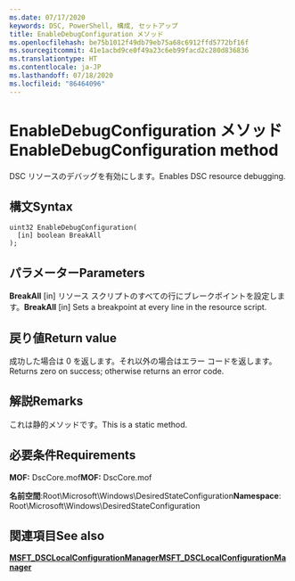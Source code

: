 ```yaml
---
ms.date: 07/17/2020
keywords: DSC, PowerShell, 構成, セットアップ
title: EnableDebugConfiguration メソッド
ms.openlocfilehash: be75b1012f49db79eb75a68c6912ffd5772bf16f
ms.sourcegitcommit: 41e1acbd9ce0f49a23c6eb99facd2c280d836836
ms.translationtype: HT
ms.contentlocale: ja-JP
ms.lasthandoff: 07/18/2020
ms.locfileid: "86464096"
---
```

# <a name="enabledebugconfiguration-method"></a><span data-ttu-id="a1eca-103">EnableDebugConfiguration メソッド</span><span class="sxs-lookup"><span data-stu-id="a1eca-103">EnableDebugConfiguration method</span></span>

<span data-ttu-id="a1eca-104">DSC リソースのデバッグを有効にします。</span><span class="sxs-lookup"><span data-stu-id="a1eca-104">Enables DSC resource debugging.</span></span>

## <a name="syntax"></a><span data-ttu-id="a1eca-105">構文</span><span class="sxs-lookup"><span data-stu-id="a1eca-105">Syntax</span></span>

```mof
uint32 EnableDebugConfiguration(
  [in] boolean BreakAll
);
```

## <a name="parameters"></a><span data-ttu-id="a1eca-106">パラメーター</span><span class="sxs-lookup"><span data-stu-id="a1eca-106">Parameters</span></span>

<span data-ttu-id="a1eca-107">**BreakAll** \[in\] リソース スクリプトのすべての行にブレークポイントを設定します。</span><span class="sxs-lookup"><span data-stu-id="a1eca-107">**BreakAll** \[in\] Sets a breakpoint at every line in the resource script.</span></span>

## <a name="return-value"></a><span data-ttu-id="a1eca-108">戻り値</span><span class="sxs-lookup"><span data-stu-id="a1eca-108">Return value</span></span>

<span data-ttu-id="a1eca-109">成功した場合は 0 を返します。それ以外の場合はエラー コードを返します。</span><span class="sxs-lookup"><span data-stu-id="a1eca-109">Returns zero on success; otherwise returns an error code.</span></span>

## <a name="remarks"></a><span data-ttu-id="a1eca-110">解説</span><span class="sxs-lookup"><span data-stu-id="a1eca-110">Remarks</span></span>

<span data-ttu-id="a1eca-111">これは静的メソッドです。</span><span class="sxs-lookup"><span data-stu-id="a1eca-111">This is a static method.</span></span>

## <a name="requirements"></a><span data-ttu-id="a1eca-112">必要条件</span><span class="sxs-lookup"><span data-stu-id="a1eca-112">Requirements</span></span>

<span data-ttu-id="a1eca-113">**MOF:** DscCore.mof</span><span class="sxs-lookup"><span data-stu-id="a1eca-113">**MOF:** DscCore.mof</span></span>

<span data-ttu-id="a1eca-114">**名前空間**:Root\Microsoft\Windows\DesiredStateConfiguration</span><span class="sxs-lookup"><span data-stu-id="a1eca-114">**Namespace**: Root\Microsoft\Windows\DesiredStateConfiguration</span></span>

## <a name="see-also"></a><span data-ttu-id="a1eca-115">関連項目</span><span class="sxs-lookup"><span data-stu-id="a1eca-115">See also</span></span>

[<span data-ttu-id="a1eca-116">**MSFT_DSCLocalConfigurationManager**</span><span class="sxs-lookup"><span data-stu-id="a1eca-116">**MSFT_DSCLocalConfigurationManager**</span></span>](msft-dsclocalconfigurationmanager.md)
